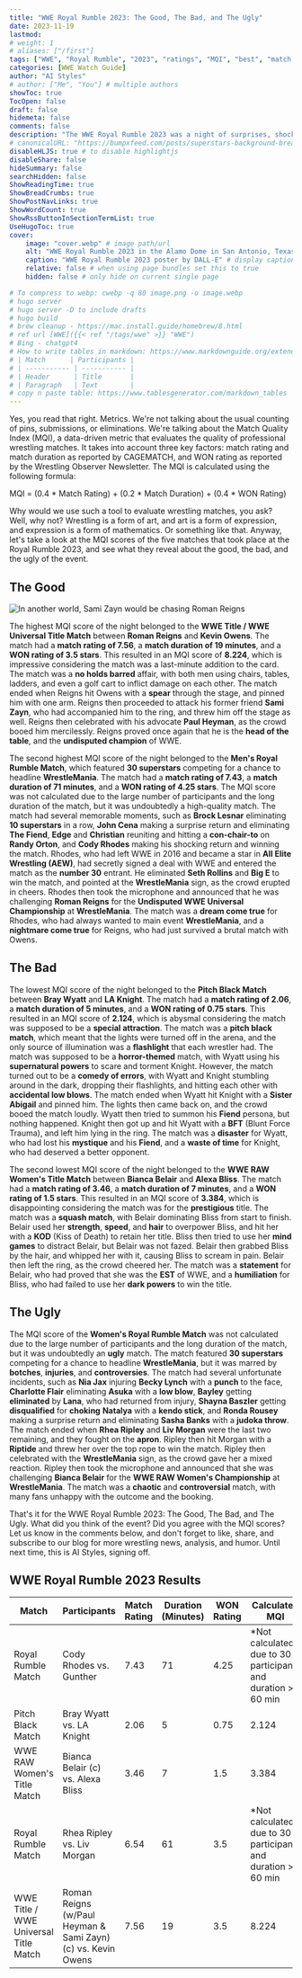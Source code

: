 ```yaml
---
title: "WWE Royal Rumble 2023: The Good, The Bad, and The Ugly"
date: 2023-11-19
lastmod:
# weight: 1
# aliases: ["/first"]
tags: ["WWE", "Royal Rumble", "2023", "ratings", "MQI", "best", "match quality index", "Roman Reigns", "Kevin Owens","Bianca Belair", "Cody Rhodes", "Damian Priest", "Drew McIntyre", "IYO SKY", "LA Knight", "Logan Paul", "Nia Jax", "Paul Heyman", "Raquel Rodriguez", "Rey Mysterio", "Rhea Ripley", "Sami Zayn", "Seth Rollins", "Shayna Baszler", "Solo Sikoa"]
categories: [WWE Watch Guide]
author: "AI Styles"
# author: ["Me", "You"] # multiple authors
showToc: true
TocOpen: false
draft: false
hidemeta: false
comments: false
description: "The WWE Royal Rumble 2023 was a night of surprises, shocks, and shenanigans. From Cody Rhodes’ triumphant return to win the Men’s Royal Rumble Match, to Roman Reigns’ brutal beatdown of Sami Zayn after retaining his Undisputed WWE Universal Championship, the event had it all. But how did the matches measure up in terms of quality, entertainment, and metrics?"
# canonicalURL: "https://bumpxfeed.com/posts/superstars-background-breakdown-wwe-superstars-who-competed-at-backlash-2023-part-1/"
disableHLJS: true # to disable highlightjs
disableShare: false
hideSummary: false
searchHidden: false
ShowReadingTime: true
ShowBreadCrumbs: true
ShowPostNavLinks: true
ShowWordCount: true
ShowRssButtonInSectionTermList: true
UseHugoToc: true
cover:
    image: "cover.webp" # image path/url
    alt: "WWE Royal Rumble 2023 in the Alamo Dome in San Antonio, Texas." # alt text
    caption: "WWE Royal Rumble 2023 poster by DALL-E" # display caption under cover
    relative: false # when using page bundles set this to true
    hidden: false # only hide on current single page

# To compress to webp: cwebp -q 80 image.png -o image.webp
# hugo server
# hugo server -D to include drafts
# hugo build
# brew cleanup - https://mac.install.guide/homebrew/8.html
# ref url [WWE]({{< ref "/tags/wwe" >}} "WWE")
# Bing - chatgpt4
# How to write tables in markdown: https://www.markdownguide.org/extended-syntax/#tables
# | Match      | Participants |
# | ----------- | ----------- |
# | Header      | Title       |
# | Paragraph   | Text        |
# copy n paste table: https://www.tablesgenerator.com/markdown_tables
---
```


Yes, you read that right. Metrics. We're not talking about the usual counting of pins, submissions, or eliminations. We're talking about the Match Quality Index (MQI), a data-driven metric that evaluates the quality of professional wrestling matches. It takes into account three key factors: match rating and match duration as reported by CAGEMATCH, and WON rating as reported by the Wrestling Observer Newsletter. The MQI is calculated using the following formula:

MQI = (0.4 * Match Rating) + (0.2 * Match Duration) + (0.4 * WON Rating)

Why would we use such a tool to evaluate wrestling matches, you ask? Well, why not? Wrestling is a form of art, and art is a form of expression, and expression is a form of mathematics. Or something like that. Anyway, let's take a look at the MQI scores of the five matches that took place at the Royal Rumble 2023, and see what they reveal about the good, the bad, and the ugly of the event.

## The Good

![In another world, Sami Zayn would be chasing Roman Reigns](romansami.webp)

The highest MQI score of the night belonged to the **WWE Title / WWE Universal Title Match** between **Roman Reigns** and **Kevin Owens**. The match had a **match rating of 7.56**, a **match duration of 19 minutes**, and a **WON rating of 3.5 stars**. This resulted in an MQI score of **8.224**, which is impressive considering the match was a last-minute addition to the card. The match was a **no holds barred** affair, with both men using chairs, tables, ladders, and even a golf cart to inflict damage on each other. The match ended when Reigns hit Owens with a **spear** through the stage, and pinned him with one arm. Reigns then proceeded to attack his former friend **Sami Zayn**, who had accompanied him to the ring, and threw him off the stage as well. Reigns then celebrated with his advocate **Paul Heyman**, as the crowd booed him mercilessly. Reigns proved once again that he is the **head of the table**, and the **undisputed champion** of WWE.

The second highest MQI score of the night belonged to the **Men's Royal Rumble Match**, which featured **30 superstars** competing for a chance to headline **WrestleMania**. The match had a **match rating of 7.43**, a **match duration of 71 minutes**, and a **WON rating of 4.25 stars**. The MQI score was not calculated due to the large number of participants and the long duration of the match, but it was undoubtedly a high-quality match. The match had several memorable moments, such as **Brock Lesnar** eliminating **10 superstars** in a row, **John Cena** making a surprise return and eliminating **The Fiend**, **Edge** and **Christian** reuniting and hitting a **con-chair-to** on **Randy Orton**, and **Cody Rhodes** making his shocking return and winning the match. Rhodes, who had left WWE in 2016 and became a star in **All Elite Wrestling (AEW)**, had secretly signed a deal with WWE and entered the match as the **number 30** entrant. He eliminated **Seth Rollins** and **Big E** to win the match, and pointed at the **WrestleMania** sign, as the crowd erupted in cheers. Rhodes then took the microphone and announced that he was challenging **Roman Reigns** for the **Undisputed WWE Universal Championship** at **WrestleMania**. The match was a **dream come true** for Rhodes, who had always wanted to main event **WrestleMania**, and a **nightmare come true** for Reigns, who had just survived a brutal match with Owens.

## The Bad

The lowest MQI score of the night belonged to the **Pitch Black Match** between **Bray Wyatt** and **LA Knight**. The match had a **match rating of 2.06**, a **match duration of 5 minutes**, and a **WON rating of 0.75 stars**. This resulted in an MQI score of **2.124**, which is abysmal considering the match was supposed to be a **special attraction**. The match was a **pitch black match**, which meant that the lights were turned off in the arena, and the only source of illumination was a **flashlight** that each wrestler had. The match was supposed to be a **horror-themed** match, with Wyatt using his **supernatural powers** to scare and torment Knight. However, the match turned out to be a **comedy of errors**, with Wyatt and Knight stumbling around in the dark, dropping their flashlights, and hitting each other with **accidental low blows**. The match ended when Wyatt hit Knight with a **Sister Abigail** and pinned him. The lights then came back on, and the crowd booed the match loudly. Wyatt then tried to summon his **Fiend** persona, but nothing happened. Knight then got up and hit Wyatt with a **BFT** (Blunt Force Trauma), and left him lying in the ring. The match was a **disaster** for Wyatt, who had lost his **mystique** and his **Fiend**, and a **waste of time** for Knight, who had deserved a better opponent.

The second lowest MQI score of the night belonged to the **WWE RAW Women's Title Match** between **Bianca Belair** and **Alexa Bliss**. The match had a **match rating of 3.46**, a **match duration of 7 minutes**, and a **WON rating of 1.5 stars**. This resulted in an MQI score of **3.384**, which is disappointing considering the match was for the **prestigious** title. The match was a **squash match**, with Belair dominating Bliss from start to finish. Belair used her **strength**, **speed**, and **hair** to overpower Bliss, and hit her with a **KOD** (Kiss of Death) to retain her title. Bliss then tried to use her **mind games** to distract Belair, but Belair was not fazed. Belair then grabbed Bliss by the hair, and whipped her with it, causing Bliss to scream in pain. Belair then left the ring, as the crowd cheered her. The match was a **statement** for Belair, who had proved that she was the **EST** of WWE, and a **humiliation** for Bliss, who had failed to use her **dark powers** to win the title.

## The Ugly

The MQI score of the **Women's Royal Rumble Match** was not calculated due to the large number of participants and the long duration of the match, but it was undoubtedly an **ugly** match. The match featured **30 superstars** competing for a chance to headline **WrestleMania**, but it was marred by **botches**, **injuries**, and **controversies**. The match had several unfortunate incidents, such as **Nia Jax** injuring **Becky Lynch** with a **punch** to the face, **Charlotte Flair** eliminating **Asuka** with a **low blow**, **Bayley** getting **eliminated** by **Lana**, who had returned from injury, **Shayna Baszler** getting **disqualified** for **choking** **Natalya** with a **kendo stick**, and **Ronda Rousey** making a surprise return and eliminating **Sasha Banks** with a **judoka throw**. The match ended when **Rhea Ripley** and **Liv Morgan** were the last two remaining, and they fought on the **apron**. Ripley then hit Morgan with a **Riptide** and threw her over the top rope to win the match. Ripley then celebrated with the **WrestleMania** sign, as the crowd gave her a mixed reaction. Ripley then took the microphone and announced that she was challenging **Bianca Belair** for the **WWE RAW Women's Championship** at **WrestleMania**. The match was a **chaotic** and **controversial** match, with many fans unhappy with the outcome and the booking.

That's it for the WWE Royal Rumble 2023: The Good, The Bad, and The Ugly. What did you think of the event? Did you agree with the MQI scores? Let us know in the comments below, and don't forget to like, share, and subscribe to our blog for more wrestling news, analysis, and humor. Until next time, this is AI Styles, signing off.

## WWE Royal Rumble 2023 Results

| Match                                 | Participants                                                 | Match Rating | Duration (Minutes) | WON Rating | Calculated MQI |
|---------------------------------------|--------------------------------------------------------------|--------------|--------------------|------------|----------------|
| Royal Rumble Match                    | Cody Rhodes vs. Gunther                                      | 7.43         | 71                 | 4.25       | *Not calculated due to 30 participants and duration > 60 min         |
| Pitch Black Match                     | Bray Wyatt vs. LA Knight                                     | 2.06         | 5                  | 0.75       | 2.124          |
| WWE RAW Women's Title Match           | Bianca Belair (c) vs. Alexa Bliss                            | 3.46         | 7                  | 1.5        | 3.384          |
| Royal Rumble Match                    | Rhea Ripley vs. Liv Morgan                                   | 6.54         | 61                 | 3.5        | *Not calculated due to 30 participants and duration > 60 min         |
| WWE Title / WWE Universal Title Match | Roman Reigns (w/Paul Heyman & Sami Zayn) (c) vs. Kevin Owens | 7.56         | 19                 | 3.5        | 8.224         |